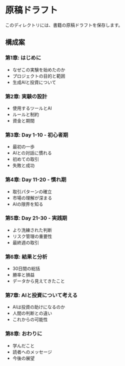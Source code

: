 # 原稿ドラフト

このディレクトリには、書籍の原稿ドラフトを保存します。

## 構成案

### 第1章: はじめに
- なぜこの実験を始めたのか
- プロジェクトの目的と範囲
- 生成AIと投資について

### 第2章: 実験の設計
- 使用するツールとAI
- ルールと制約
- 資金と期間

### 第3章: Day 1-10 - 初心者期
- 最初の一歩
- AIとの対話に慣れる
- 初めての取引
- 失敗と成功

### 第4章: Day 11-20 - 慣れ期
- 取引パターンの確立
- 市場の理解が深まる
- AIの限界を知る

### 第5章: Day 21-30 - 実践期
- より洗練された判断
- リスク管理の重要性
- 最終週の取引

### 第6章: 結果と分析
- 30日間の総括
- 勝率と損益
- データから見えてきたこと

### 第7章: AIと投資について考える
- AIは投資の助けになるのか
- 人間の判断との違い
- これからの可能性

### 第8章: おわりに
- 学んだこと
- 読者へのメッセージ
- 今後の展望
